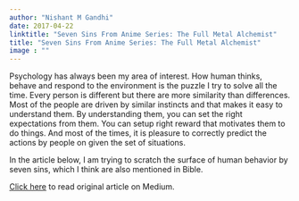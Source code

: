 ```yaml
---
author: "Nishant M Gandhi"
date: 2017-04-22
linktitle: "Seven Sins From Anime Series: The Full Metal Alchemist"
title: "Seven Sins From Anime Series: The Full Metal Alchemist"
image : ""
---
```


Psychology has always been my area of interest. 
How human thinks, behave and respond to the environment is the puzzle I try to solve all the time.
Every person is different but there are more similarity than differences.
Most of the people are driven by similar instincts and that makes it easy to understand them.
By understanding them, you can set the right expectations from them. 
You can setup right reward that motivates them to do things. 
And most of the times, it is pleasure to correctly predict the actions by people on given the set of situations. 

In the article below, I am trying to scratch the surface of human behavior by seven sins, which I think are also mentioned in Bible.  

[Click here](https://medium.com/@nishantgandhi99/seven-sins-from-anime-series-the-full-metal-alchemist-4d6b7bc3caf3) to read original article on Medium.